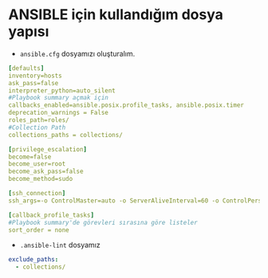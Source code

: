 # ANSIBLE için kullandığım dosya yapısı

* `ansible.cfg` dosyamızı oluşturalım.

```yaml
[defaults]
inventory=hosts
ask_pass=false
interpreter_python=auto_silent
#Playbook summary açmak için
callbacks_enabled=ansible.posix.profile_tasks, ansible.posix.timer
deprecation_warnings = False
roles_path=roles/
#Collection Path
collections_paths = collections/

[privilege_escalation]
become=false
become_user=root
become_ask_pass=false
become_method=sudo

[ssh_connection]
ssh_args=-o ControlMaster=auto -o ServerAliveInterval=60 -o ControlPersist=60s -o ControlPath=/tmp/ansible-ssh-%h-%p-%r

[callback_profile_tasks]
#Playbook summary'de görevleri sırasına göre listeler
sort_order = none
```

* `.ansible-lint` dosyamız

```yaml
exclude_paths:
  - collections/
```

